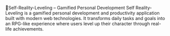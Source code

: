 
🚀Self-Reality-Leveling – Gamified Personal Development
Self Reality-Leveling is a gamified personal development and productivity application built with modern web technologies. It transforms daily tasks and goals into an RPG-like experience where users level up their character through real-life achievements.
